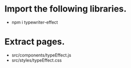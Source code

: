 # Import the following libraries.
* npm i typewriter-effect

# Extract pages.
* src/components/typeEffect.js
* src/styles/typeEffect.css